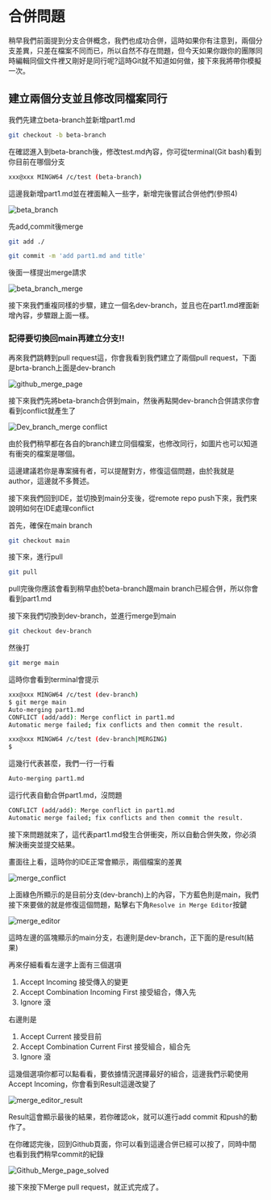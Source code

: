 # 合併問題
稍早我們前面提到分支合併概念，我們也成功合併，這時如果你有注意到，兩個分支差異，只差在檔案不同而已，所以自然不存在問題，但今天如果你跟你的團隊同時編輯同個文件裡又剛好是同行呢?這時Git就不知道如何做，接下來我將帶你模擬一次。

## 建立兩個分支並且修改同檔案同行
我們先建立beta-branch並新增part1.md
```bash
git checkout -b beta-branch
```

在確認進入到beta-branch後，修改test.md內容，你可從terminal(Git bash)看到你目前在哪個分支
```bash
xxx@xxx MINGW64 /c/test (beta-branch)
```

這邊我新增part1.md並在裡面輸入一些字，新增完後嘗試合併他們(參照4)


![beta_branch](./images/Beta_branch_1.png)


先add,commit後merge
```bash
git add ./
```
```bash
git commit -m 'add part1.md and title'
```
後面一樣提出merge請求


![beta_branch_merge](./images/Beta_branch_merge.png)

接下來我們重複同樣的步驟，建立一個名dev-branch，並且也在part1.md裡面新增內容，步驟跟上面一樣。

### 記得要切換回main再建立分支!!


再來我們跳轉到pull request這，你會我看到我們建立了兩個pull request，下面是brta-branch上面是dev-branch


![github_merge_page](./images/Github_Merge_page.png)


接下來我們先將beta-branch合併到main，然後再點開dev-branch合併請求你會看到conflict就產生了


![Dev_branch_merge conflict](./images/Dev_branch_merge%20conflict.png)


由於我們稍早都在各自的branch建立同個檔案，也修改同行，如圖片也可以知道有衝突的檔案是哪個。

這邊建議若你是專案擁有者，可以提醒對方，修復這個問題，由於我就是author，這邊就不多贅述。


接下來我們回到IDE，並切換到main分支後，從remote repo push下來，我們來說明如何在IDE處理conflict


首先，確保在main branch
```bash 
git checkout main
```
接下來，進行pull
```bash
git pull
```
pull完後你應該會看到稍早由於beta-branch跟main branch已經合併，所以你會看到part1.md


接下來我們切換到dev-branch，並進行merge到main
```bash
git checkout dev-branch
```
然後打
```bash
git merge main
```
這時你會看到terminal會提示
```bash
xxx@xxx MINGW64 /c/test (dev-branch)
$ git merge main
Auto-merging part1.md
CONFLICT (add/add): Merge conflict in part1.md
Automatic merge failed; fix conflicts and then commit the result.

xxx@xxx MINGW64 /c/test (dev-branch|MERGING)
$ 
```
這幾行代表甚麼，我們一行一行看
```bash
Auto-merging part1.md
```
這行代表自動合併part1.md，沒問題
```bash
CONFLICT (add/add): Merge conflict in part1.md
Automatic merge failed; fix conflicts and then commit the result.
```
接下來問題就來了，這代表part1.md發生合併衝突，所以自動合併失敗，你必須解決衝突並提交結果。


畫面往上看，這時你的IDE正常會顯示，兩個檔案的差異


![merge_conflict](./images/merge_conflict_1.png)


上面綠色所顯示的是目前分支(dev-branch)上的內容，下方藍色則是main，我們接下來要做的就是修復這個問題，點擊右下角`Resolve in Merge Editor`按鍵


![merge_editor](./images/merge_editor.png)


這時左邊的區塊顯示的main分支，右邊則是dev-branch，正下面的是result(結果)

再來仔細看看左邊字上面有三個選項


1. Accept Incoming 接受傳入的變更
2. Accept Combination Incoming First 接受組合，傳入先
3. Ignore 滾


右邊則是


1. Accept Current 接受目前
2. Accept Combination Current First 接受組合，組合先
3. Ignore 滾

這幾個選項你都可以點看看，要依據情況選擇最好的組合，這邊我們示範使用Accept Incoming，你會看到Result這邊改變了


![merge_editor_result](./images/merge_editor_result.png)


Result這會顯示最後的結果，若你確認ok，就可以進行add commit 和push的動作了。

在你確認完後，回到Github頁面，你可以看到這邊合併已經可以按了，同時中間也看到我們稍早commit的紀錄

![Github_Merge_page_solved](./images/Github_Merge_page_solved.png)

接下來按下Merge pull request，就正式完成了。